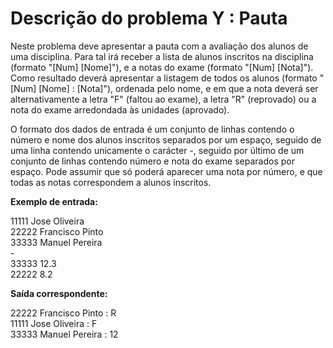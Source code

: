 # Descrição do problema Y : Pauta

Neste problema deve apresentar a pauta com a avaliação dos alunos de uma disciplina. Para tal irá receber a lista de alunos inscritos na disciplina (formato "[Num] [Nome]"), e a notas do exame (formato "[Num] [Nota]"). Como resultado deverá apresentar a listagem de todos os alunos (formato "[Num] [Nome] : [Nota]"), ordenada pelo nome, e em que a nota deverá ser alternativamente a letra "F" (faltou ao exame), a letra "R" (reprovado) ou a nota do exame arredondada às unidades (aprovado).

O formato dos dados de entrada é um conjunto de linhas contendo o número e nome dos alunos inscritos separados por um espaço, seguido de uma linha contendo unicamente o carácter -, seguido por último de um conjunto de linhas contendo número e nota do exame separados por espaço. Pode assumir que só poderá aparecer uma nota por número, e que todas as notas correspondem a alunos inscritos.

**Exemplo de entrada:**  

11111 Jose Oliveira  
22222 Francisco Pinto  
33333 Manuel Pereira  
\-  
33333 12.3  
22222 8.2  

**Saída correspondente:**  

22222 Francisco Pinto : R  
11111 Jose Oliveira : F  
33333 Manuel Pereira : 12